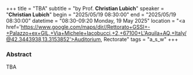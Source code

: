 +++
title = "TBA"
subtitle = "by Prof. **Christian Lubich**"
speaker = "**Christian Lubich**"
begin = "2025/05/19  08:30:00"
end = "2025/05/19  08:30:00"
datetime = "08:30-09:20 Monday, 19 May 2025"
location = "<a href='https://www.google.com/maps/dir//Rettorato+GSSI+-+Palazzo+ex+GIL,+Via+Michele+Iacobucci,+2,+67100+L'Aquila+AQ,+Italy/@42.3443938,13.3153852'>Auditorium, Rectorate</a>"
tags = "a_s_w"
+++

### Abstract
TBA
